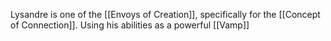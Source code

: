Lysandre is one of the [[Envoys of Creation]], specifically for the [[Concept of Connection]]. Using his abilities as a powerful [[Vamp]]